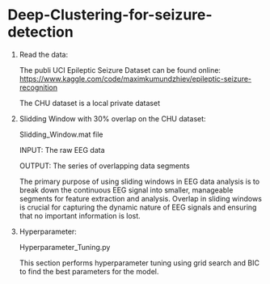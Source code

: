 # Deep-Clustering-for-seizure-detection
1) Read the data:
   
   The publi UCI Epileptic Seizure Dataset can be found online: https://www.kaggle.com/code/maximkumundzhiev/epileptic-seizure-recognition

    The CHU dataset is a local private dataset

2) Slidding Window with 30% overlap on the CHU dataset:
   
   Slidding_Window.mat file 
   
   INPUT: The raw EEG data

   OUTPUT: The series of overlapping data segments
   
   The primary purpose of using sliding windows in EEG data analysis is to break down the continuous EEG signal into smaller, manageable segments for feature 
   extraction and analysis. Overlap in sliding windows is crucial for capturing the dynamic nature of EEG signals and ensuring that no important information is lost.

3) Hyperparameter:
      
   Hyperparameter_Tuning.py

   This section performs hyperparameter tuning using grid search and BIC to find the best parameters for the model.

